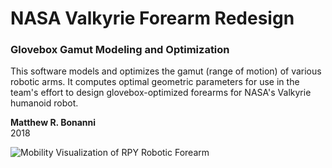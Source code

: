 # NASA Valkyrie Forearm Redesign
### Glovebox Gamut Modeling and Optimization

This software models and optimizes the gamut (range of motion) of various robotic arms.
It computes optimal geometric parameters for use in the team's effort to design glovebox-optimized forearms for NASA's Valkyrie humanoid robot.

__Matthew R. Bonanni__  
2018

![Mobility Visualization of RPY Robotic Forearm](output/gamut.png)
